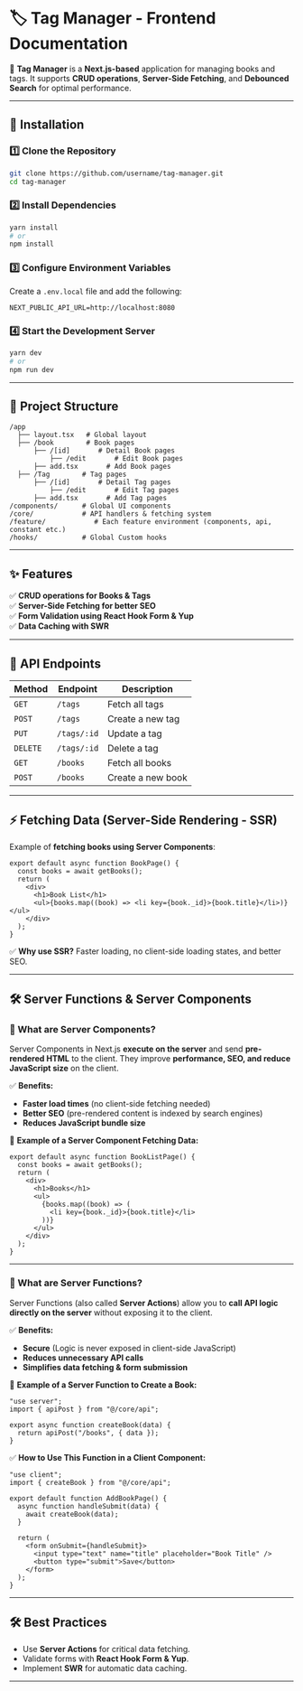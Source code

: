 # 🏷️ Tag Manager - Frontend Documentation

🚀 **Tag Manager** is a **Next.js-based** application for managing books and tags. It supports **CRUD operations**, **Server-Side Fetching**, and **Debounced Search** for optimal performance.

---

## **🔧 Installation**  

### **1️⃣ Clone the Repository**  
```bash
git clone https://github.com/username/tag-manager.git
cd tag-manager
```

### **2️⃣ Install Dependencies**  
```bash
yarn install
# or
npm install
```

### **3️⃣ Configure Environment Variables**  
Create a `.env.local` file and add the following:  
```env
NEXT_PUBLIC_API_URL=http://localhost:8080
```

### **4️⃣ Start the Development Server**  
```bash
yarn dev
# or
npm run dev
```

---

## **📂 Project Structure**  
```
/app
  ├── layout.tsx   # Global layout
  ├── /book        # Book pages
      ├── /[id]       # Detail Book pages
          ├── /edit       # Edit Book pages
      ├── add.tsx       # Add Book pages
  ├── /Tag        # Tag pages
      ├── /[id]       # Detail Tag pages
          ├── /edit       # Edit Tag pages
      ├── add.tsx       # Add Tag pages
/components/      # Global UI components
/core/            # API handlers & fetching system
/feature/            # Each feature environment (components, api, constant etc.)
/hooks/           # Global Custom hooks
```

---

## **✨ Features**  
✅ **CRUD operations for Books & Tags**  
✅ **Server-Side Fetching for better SEO**  
✅ **Form Validation using React Hook Form & Yup**  
✅ **Data Caching with SWR**  

---

## **📡 API Endpoints**  
| Method  | Endpoint     | Description        |  
|---------|-------------|--------------------|  
| `GET`   | `/tags`     | Fetch all tags     |  
| `POST`  | `/tags`     | Create a new tag   |  
| `PUT`   | `/tags/:id` | Update a tag       |  
| `DELETE`| `/tags/:id` | Delete a tag       |  
| `GET`   | `/books`    | Fetch all books    |  
| `POST`  | `/books`    | Create a new book  |  

---

## **⚡ Fetching Data (Server-Side Rendering - SSR)**  
Example of **fetching books using Server Components**:  
```tsx
export default async function BookPage() {
  const books = await getBooks();
  return (
    <div>
      <h1>Book List</h1>
      <ul>{books.map((book) => <li key={book._id}>{book.title}</li>)}</ul>
    </div>
  );
}
```
✅ **Why use SSR?** Faster loading, no client-side loading states, and better SEO.  

---

## **🛠 Server Functions & Server Components**

### **🔹 What are Server Components?**
Server Components in Next.js **execute on the server** and send **pre-rendered HTML** to the client. They improve **performance, SEO, and reduce JavaScript size** on the client.

✅ **Benefits:**
- **Faster load times** (no client-side fetching needed)
- **Better SEO** (pre-rendered content is indexed by search engines)
- **Reduces JavaScript bundle size**

📌 **Example of a Server Component Fetching Data:**
```tsx
export default async function BookListPage() {
  const books = await getBooks();
  return (
    <div>
      <h1>Books</h1>
      <ul>
        {books.map((book) => (
          <li key={book._id}>{book.title}</li>
        ))}
      </ul>
    </div>
  );
}
```

---

### **🔹 What are Server Functions?**
Server Functions (also called **Server Actions**) allow you to **call API logic directly on the server** without exposing it to the client.

✅ **Benefits:**
- **Secure** (Logic is never exposed in client-side JavaScript)
- **Reduces unnecessary API calls**
- **Simplifies data fetching & form submission**

📌 **Example of a Server Function to Create a Book:**
```tsx
"use server";
import { apiPost } from "@/core/api";

export async function createBook(data) {
  return apiPost("/books", { data });
}
```

✅ **How to Use This Function in a Client Component:**
```tsx
"use client";
import { createBook } from "@/core/api";

export default function AddBookPage() {
  async function handleSubmit(data) {
    await createBook(data);
  }

  return (
    <form onSubmit={handleSubmit}>
      <input type="text" name="title" placeholder="Book Title" />
      <button type="submit">Save</button>
    </form>
  );
}
```

---

## **🛠 Best Practices**  
- Use **Server Actions** for critical data fetching.  
- Validate forms with **React Hook Form & Yup**.  
- Implement **SWR** for automatic data caching.  

---
